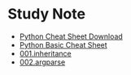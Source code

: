 # Study Note

- [Python Cheat Sheet Download](https://github.com/ehmatthes/pcc/releases/download/v1.0.0/beginners_python_cheat_sheet_pcc_all.pdf)
- [Python Basic Cheat Sheet](https://www.pythonsheets.com/notes/python-basic.html)
- [001.inheritance](./001.inheritance/)
- [002.argparse](./002.argparse/)
